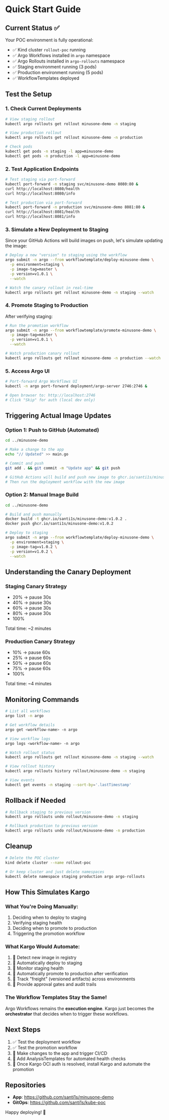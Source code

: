 # Quick Start Guide

## Current Status ✅

Your POC environment is fully operational:

- ✅ Kind cluster `rollout-poc` running
- ✅ Argo Workflows installed in `argo` namespace
- ✅ Argo Rollouts installed in `argo-rollouts` namespace
- ✅ Staging environment running (3 pods)
- ✅ Production environment running (5 pods)
- ✅ WorkflowTemplates deployed

## Test the Setup

### 1. Check Current Deployments

```bash
# View staging rollout
kubectl argo rollouts get rollout minusone-demo -n staging

# View production rollout
kubectl argo rollouts get rollout minusone-demo -n production

# Check pods
kubectl get pods -n staging -l app=minusone-demo
kubectl get pods -n production -l app=minusone-demo
```

### 2. Test Application Endpoints

```bash
# Test staging via port-forward
kubectl port-forward -n staging svc/minusone-demo 8080:80 &
curl http://localhost:8080/health
curl http://localhost:8080/info

# Test production via port-forward
kubectl port-forward -n production svc/minusone-demo 8081:80 &
curl http://localhost:8081/health
curl http://localhost:8081/info
```

### 3. Simulate a New Deployment to Staging

Since your GitHub Actions will build images on push, let's simulate updating the image:

```bash
# Deploy a new "version" to staging using the workflow
argo submit -n argo --from workflowtemplate/deploy-minusone-demo \
  -p environment=staging \
  -p image-tag=master \
  -p version=v1.0.1 \
  --watch

# Watch the canary rollout in real-time
kubectl argo rollouts get rollout minusone-demo -n staging --watch
```

### 4. Promote Staging to Production

After verifying staging:

```bash
# Run the promotion workflow
argo submit -n argo --from workflowtemplate/promote-minusone-demo \
  -p image-tag=master \
  -p version=v1.0.1 \
  --watch

# Watch production canary rollout
kubectl argo rollouts get rollout minusone-demo -n production --watch
```

### 5. Access Argo UI

```bash
# Port-forward Argo Workflows UI
kubectl -n argo port-forward deployment/argo-server 2746:2746 &

# Open browser to: http://localhost:2746
# Click "Skip" for auth (local dev only)
```

## Triggering Actual Image Updates

### Option 1: Push to GitHub (Automated)

```bash
cd ../minusone-demo

# Make a change to the app
echo "// Updated" >> main.go

# Commit and push
git add . && git commit -m "Update app" && git push

# GitHub Actions will build and push new image to ghcr.io/santi1s/minusone-demo:master
# Then run the deployment workflow with the new image
```

### Option 2: Manual Image Build

```bash
cd ../minusone-demo

# Build and push manually
docker build -t ghcr.io/santi1s/minusone-demo:v1.0.2 .
docker push ghcr.io/santi1s/minusone-demo:v1.0.2

# Deploy to staging
argo submit -n argo --from workflowtemplate/deploy-minusone-demo \
  -p environment=staging \
  -p image-tag=v1.0.2 \
  -p version=v1.0.2 \
  --watch
```

## Understanding the Canary Deployment

### Staging Canary Strategy
- 20% → pause 30s
- 40% → pause 30s
- 60% → pause 30s
- 80% → pause 30s
- 100%

Total time: ~2 minutes

### Production Canary Strategy
- 10% → pause 60s
- 25% → pause 60s
- 50% → pause 60s
- 75% → pause 60s
- 100%

Total time: ~4 minutes

## Monitoring Commands

```bash
# List all workflows
argo list -n argo

# Get workflow details
argo get <workflow-name> -n argo

# View workflow logs
argo logs <workflow-name> -n argo

# Watch rollout status
kubectl argo rollouts get rollout minusone-demo -n staging --watch

# View rollout history
kubectl argo rollouts history rollout/minusone-demo -n staging

# View events
kubectl get events -n staging --sort-by='.lastTimestamp'
```

## Rollback if Needed

```bash
# Rollback staging to previous version
kubectl argo rollouts undo rollout/minusone-demo -n staging

# Rollback production to previous version
kubectl argo rollouts undo rollout/minusone-demo -n production
```

## Cleanup

```bash
# Delete the POC cluster
kind delete cluster --name rollout-poc

# Or keep cluster and just delete namespaces
kubectl delete namespace staging production argo argo-rollouts
```

## How This Simulates Kargo

### What You're Doing Manually:
1. Deciding when to deploy to staging
2. Verifying staging health
3. Deciding when to promote to production
4. Triggering the promotion workflow

### What Kargo Would Automate:
1. 🤖 Detect new image in registry
2. 🤖 Automatically deploy to staging
3. 🤖 Monitor staging health
4. 🤖 Automatically promote to production after verification
5. 🤖 Track "freight" (versioned artifacts) across environments
6. 🤖 Provide approval gates and audit trails

### The Workflow Templates Stay the Same!
Argo Workflows remains the **execution engine**. Kargo just becomes the **orchestrator** that decides when to trigger these workflows.

## Next Steps

1. ✅ Test the deployment workflow
2. ✅ Test the promotion workflow
3. 🔄 Make changes to the app and trigger CI/CD
4. 🔄 Add AnalysisTemplates for automated health checks
5. 🔄 Once Kargo OCI auth is resolved, install Kargo and automate the promotion

## Repositories

- **App**: https://github.com/santi1s/minusone-demo
- **GitOps**: https://github.com/santi1s/kube-poc

Happy deploying! 🚀
